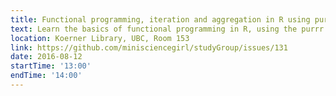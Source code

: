 ```yaml
---
title: Functional programming, iteration and aggregation in R using purrr
text: Learn the basics of functional programming in R, using the purrr package.
location: Koerner Library, UBC, Room 153
link: https://github.com/minisciencegirl/studyGroup/issues/131
date: 2016-08-12
startTime: '13:00'
endTime: '14:00'
---
```

